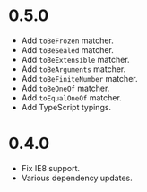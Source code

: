 # 0.5.0
  - Add `toBeFrozen` matcher.
  - Add `toBeSealed` matcher.
  - Add `toBeExtensible` matcher.
  - Add `toBeArguments` matcher.
  - Add `toBeFiniteNumber` matcher.
  - Add `toBeOneOf` matcher.
  - Add `toEqualOneOf` matcher.
  - Add TypeScript typings.

# 0.4.0
  - Fix IE8 support.
  - Various dependency updates.
